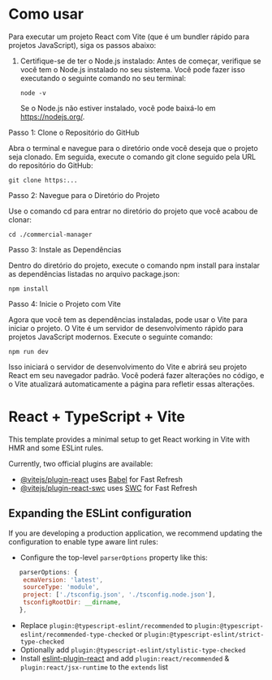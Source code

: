 # Como usar

 Para executar um projeto React com Vite (que é um bundler rápido para projetos JavaScript), siga os passos abaixo:

1. Certifique-se de ter o Node.js instalado: Antes de começar, verifique se você tem o Node.js instalado no seu sistema. Você pode fazer isso executando o seguinte comando no seu terminal:

    ```
    node -v
    ```
   Se o Node.js não estiver instalado, você pode baixá-lo em https://nodejs.org/.



Passo 1: Clone o Repositório do GitHub

   Abra o terminal e navegue para o diretório onde você deseja que o projeto seja clonado. Em seguida, execute o comando git clone seguido pela URL do repositório do GitHub:

   ```
   git clone https:...
   ```
Passo 2: Navegue para o Diretório do Projeto

Use o comando cd para entrar no diretório do projeto que você acabou de clonar:

```
cd ./commercial-manager
```

Passo 3: Instale as Dependências

Dentro do diretório do projeto, execute o comando npm install para instalar as dependências listadas no arquivo package.json:

```
npm install
```
Passo 4: Inicie o Projeto com Vite

Agora que você tem as dependências instaladas, pode usar o Vite para iniciar o projeto. O Vite é um servidor de desenvolvimento rápido para projetos JavaScript modernos. Execute o seguinte comando:

```
npm run dev
```
Isso iniciará o servidor de desenvolvimento do Vite e abrirá seu projeto React em seu navegador padrão. Você poderá fazer alterações no código, e o Vite atualizará automaticamente a página para refletir essas alterações.









# React + TypeScript + Vite

This template provides a minimal setup to get React working in Vite with HMR and some ESLint rules.

Currently, two official plugins are available:

- [@vitejs/plugin-react](https://github.com/vitejs/vite-plugin-react/blob/main/packages/plugin-react/README.md) uses [Babel](https://babeljs.io/) for Fast Refresh
- [@vitejs/plugin-react-swc](https://github.com/vitejs/vite-plugin-react-swc) uses [SWC](https://swc.rs/) for Fast Refresh

## Expanding the ESLint configuration

If you are developing a production application, we recommend updating the configuration to enable type aware lint rules:

- Configure the top-level `parserOptions` property like this:

```js
   parserOptions: {
    ecmaVersion: 'latest',
    sourceType: 'module',
    project: ['./tsconfig.json', './tsconfig.node.json'],
    tsconfigRootDir: __dirname,
   },
```

- Replace `plugin:@typescript-eslint/recommended` to `plugin:@typescript-eslint/recommended-type-checked` or `plugin:@typescript-eslint/strict-type-checked`
- Optionally add `plugin:@typescript-eslint/stylistic-type-checked`
- Install [eslint-plugin-react](https://github.com/jsx-eslint/eslint-plugin-react) and add `plugin:react/recommended` & `plugin:react/jsx-runtime` to the `extends` list
